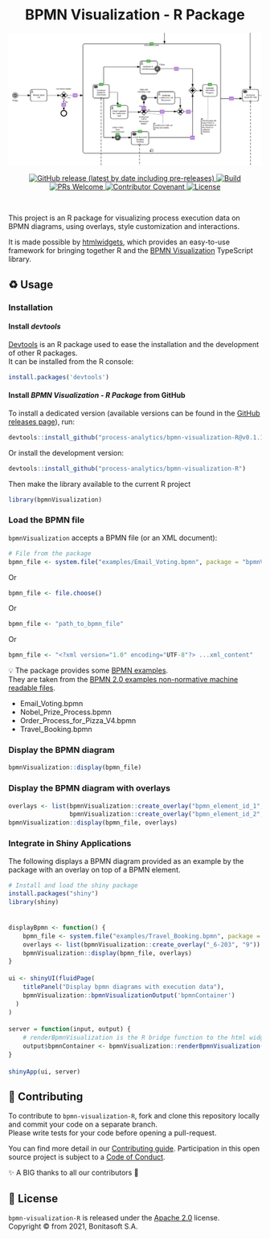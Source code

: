 <h1 align="center">BPMN Visualization - R Package</h1>
<div align="center">
    <p align="center"> <img title="Email Voting BPMN Diagram with overlays" src="doc/example_email_voting_with_overlays.png" alt="Email Voting BPMN Diagram with overlays"></p>
    <p align="center">
        <a href="https://github.com/process-analytics/bpmn-visualization-R/releases">
          <img alt="GitHub release (latest by date including pre-releases)" src="https://img.shields.io/github/v/release/process-analytics/bpmn-visualization-R?label=changelog&include_prereleases"> 
        </a>
        <a href="https://github.com/process-analytics/bpmn-visualization-R/actions/workflows/R-CMD-check.yaml">
          <img alt="Build" src="https://github.com/process-analytics/bpmn-visualization-R/workflows/R-CMD-check/badge.svg"> 
        </a>
        <br>
        <a href="CONTRIBUTING.md">
          <img alt="PRs Welcome" src="https://img.shields.io/badge/PRs-welcome-ff69b4.svg?style=flat-square"> 
        </a>
        <a href="https://github.com/process-analytics/.github/blob/main/CODE_OF_CONDUCT.md">
          <img alt="Contributor Covenant" src="https://img.shields.io/badge/Contributor%20Covenant-v2.0%20adopted-ff69b4.svg"> 
        </a> 
        <a href="LICENSE">
          <img alt="License" src="https://img.shields.io/github/license/process-analytics/bpmn-visualization-R?color=blue"> 
        </a>
    </p>
</div>  
<br>

This project is an R package for visualizing process execution data on BPMN diagrams, using overlays, style customization and interactions.

It is made possible by [htmlwidgets](http://www.htmlwidgets.org/), which provides an easy-to-use framework for bringing together R and the [BPMN Visualization](https://github.com/process-analytics/bpmn-visualization-js) TypeScript library.

## ♻️ Usage
### Installation
#### Install _devtools_  
[Devtools](https://www.rdocumentation.org/packages/devtools) is an R package used to ease the installation and the development of other R packages.  
It can be installed from the R console: 
```r
install.packages('devtools')
```

#### Install _BPMN Visualization - R Package_ from GitHub

To install a dedicated version (available versions can be found in the [GitHub releases page](https://github.com/process-analytics/bpmn-visualization-R/releases)), run:
```r
devtools::install_github("process-analytics/bpmn-visualization-R@v0.1.1")
```

Or install the development version:
```r
devtools::install_github("process-analytics/bpmn-visualization-R")
```

Then make the library available to the current R project
```r
library(bpmnVisualization)
```


### Load the BPMN file
`bpmnVisualization` accepts a BPMN file (or an XML document):

```r
# File from the package
bpmn_file <- system.file("examples/Email_Voting.bpmn", package = "bpmnVisualization")
```

Or
```r
bpmn_file <- file.choose()
```

Or
```r
bpmn_file <- "path_to_bpmn_file"
```

Or
```r
bpmn_file <- "<?xml version="1.0" encoding="UTF-8"?> ...xml_content"
```

💡 The package provides some [BPMN examples](./inst/examples). \
They are taken from the [BPMN 2.0 examples non-normative machine readable files](https://www.omg.org/spec/BPMN/2.0).
- Email_Voting.bpmn
- Nobel_Prize_Process.bpmn
- Order_Process_for_Pizza_V4.bpmn
- Travel_Booking.bpmn

### Display the BPMN diagram
```r
bpmnVisualization::display(bpmn_file)
```


### Display the BPMN diagram with overlays

```r
overlays <- list(bpmnVisualization::create_overlay("bpmn_element_id_1", "42"), 
                 bpmnVisualization::create_overlay("bpmn_element_id_2", "9"))
bpmnVisualization::display(bpmn_file, overlays)
```


### Integrate in Shiny Applications

The following displays a BPMN diagram provided as an example by the package with an overlay on top of a BPMN element.

```r
# Install and load the shiny package
install.packages("shiny")
library(shiny)


displayBpmn <- function() {
    bpmn_file <- system.file("examples/Travel_Booking.bpmn", package = "bpmnVisualization")
    overlays <- list(bpmnVisualization::create_overlay("_6-203", "9"))
    bpmnVisualization::display(bpmn_file, overlays)
}

ui <- shinyUI(fluidPage(
    titlePanel("Display bpmn diagrams with execution data"),
    bpmnVisualization::bpmnVisualizationOutput('bpmnContainer')
  )
)

server = function(input, output) {
    # renderBpmnVisualization is the R bridge function to the html widgets
    output$bpmnContainer <- bpmnVisualization::renderBpmnVisualization({ displayBpmn() })
}

shinyApp(ui, server)
```

## 🔧 Contributing

To contribute to `bpmn-visualization-R`, fork and clone this repository locally and commit your code on a separate branch. \
Please write tests for your code before opening a pull-request.

You can find more detail in our [Contributing guide](CONTRIBUTING.md). Participation in this open source project is subject to a [Code of Conduct](CODE_OF_CONDUCT.md).

✨ A BIG thanks to all our contributors 🙂

## 📃 License

`bpmn-visualization-R` is released under the [Apache 2.0](LICENSE) license. \
Copyright &copy; from 2021, Bonitasoft S.A.
